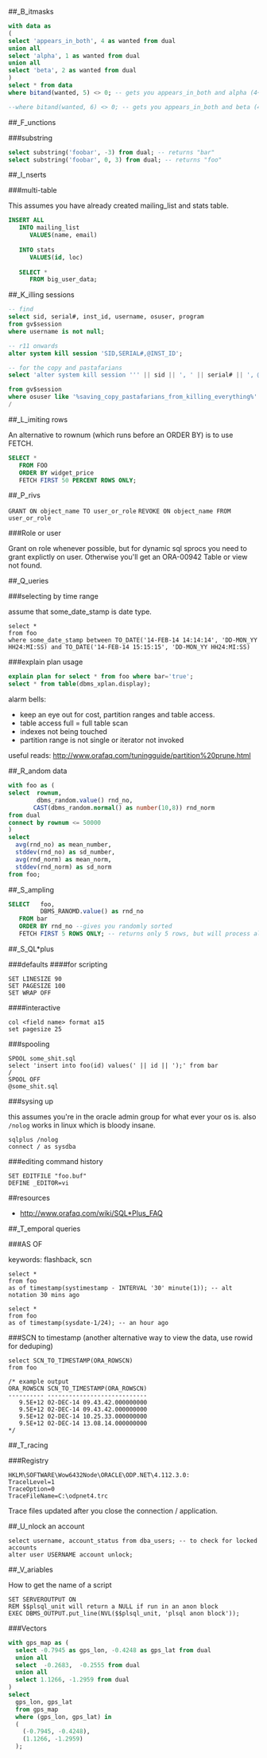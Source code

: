 ##_B_itmasks

```sql
with data as
(
select 'appears_in_both', 4 as wanted from dual
union all
select 'alpha', 1 as wanted from dual
union all
select 'beta', 2 as wanted from dual
)
select * from data
where bitand(wanted, 5) <> 0; -- gets you appears_in_both and alpha (4+1)

--where bitand(wanted, 6) <> 0; -- gets you appears_in_both and beta (4+2)

```
##_F_unctions

###substring
```sql
select substring('foobar', -3) from dual; -- returns "bar"
select substring('foobar', 0, 3) from dual; -- returns "foo"
```

##_I_nserts

###multi-table

This assumes you have already created mailing_list and stats table.

```sql
INSERT ALL
   INTO mailing_list
      VALUES(name, email)
   
   INTO stats
      VALUES(id, loc)
   
   SELECT * 
      FROM big_user_data;
```

##_K_illing sessions

```sql
-- find
select sid, serial#, inst_id, username, osuser, program 
from gv$session 
where username is not null;
```

```sql
-- r11 onwards
alter system kill session 'SID,SERIAL#,@INST_ID';
```

```sql
-- for the copy and pastafarians
select 'alter system kill session ''' || sid || ', ' || serial# || ', @' || inst_id || ''';' || ' -- ' || username || ' - ' || osuser || ' - ' || program 

from gv$session
where osuser like '%saving_copy_pastafarians_from_killing_everything%' -- this needs to be a valid where clause
/
```

##_L_imiting rows

An alternative to rownum (which runs before an ORDER BY) is to use FETCH.

```sql
SELECT *
   FROM FOO
   ORDER BY widget_price
   FETCH FIRST 50 PERCENT ROWS ONLY;
```

##_P_rivs

```GRANT ON object_name TO user_or_role```
```REVOKE ON object_name FROM user_or_role```

###Role or user

Grant on role whenever possible, but for dynamic sql sprocs you need to grant explictly on user. Otherwise you'll get an ORA-00942 Table or view not found.


##_Q_ueries

###selecting by time range

assume that some_date_stamp is date type.

```
select * 
from foo 
where some_date_stamp between TO_DATE('14-FEB-14 14:14:14', 'DD-MON_YY HH24:MI:SS) and TO_DATE('14-FEB-14 15:15:15', 'DD-MON_YY HH24:MI:SS)
```

###explain plan usage

```sql
explain plan for select * from foo where bar='true';
select * from table(dbms_xplan.display);
```

alarm bells:
* keep an eye out for cost, partition ranges and table access.
* table access full = full table scan
* indexes not being touched
* partition range is not single or iterator not invoked

useful reads: http://www.orafaq.com/tuningguide/partition%20prune.html

##_R_andom data

```sql
with foo as (
select  rownum, 
        dbms_random.value() rnd_no,
       CAST(dbms_random.normal() as number(10,8)) rnd_norm
from dual
connect by rownum <= 50000
)
select 
  avg(rnd_no) as mean_number,
  stddev(rnd_no) as sd_number,
  avg(rnd_norm) as mean_norm,
  stddev(rnd_norm) as sd_norm
from foo;
```

##_S_ampling

```sql
SELECT   foo,
         DBMS_RANOMD.value() as rnd_no
   FROM bar
   ORDER BY rnd_no --gives you randomly sorted
   FETCH FIRST 5 ROWS ONLY; -- returns only 5 rows, but will process all rows before return the 1st five.
```
##_S_QL*plus

###defaults
####for scripting

```
SET LINESIZE 90
SET PAGESIZE 100
SET WRAP OFF
```

####interactive

```
col <field name> format a15 
set pagesize 25
```

###spooling

```
SPOOL some_shit.sql
select 'insert into foo(id) values(' || id || ');' from bar
/
SPOOL OFF
@some_shit.sql
```
###sysing up

this assumes you're in the oracle admin group for what ever your os is. also ```/nolog``` works in linux which is bloody insane.

```
sqlplus /nolog
connect / as sysdba
```

###editing command history


```
SET EDITFILE "foo.buf"
DEFINE _EDITOR=vi
```

##resources
* http://www.orafaq.com/wiki/SQL*Plus_FAQ

##_T_emporal queries

###AS OF

keywords: flashback, scn

```
select * 
from foo
as of timestamp(systimestamp - INTERVAL '30' minute(1)); -- alt notation 30 mins ago
```

```
select * 
from foo
as of timestamp(sysdate-1/24); -- an hour ago
```

###SCN to timestamp (another alternative way to view the data, use rowid for deduping)

```
select SCN_TO_TIMESTAMP(ORA_ROWSCN)
from foo

/* example output
ORA_ROWSCN SCN_TO_TIMESTAMP(ORA_ROWSCN)
---------- ----------------------------
   9.5E+12 02-DEC-14 09.43.42.000000000 
   9.5E+12 02-DEC-14 09.43.42.000000000 
   9.5E+12 02-DEC-14 10.25.33.000000000 
   9.5E+12 02-DEC-14 13.08.14.000000000
*/
```

##_T_racing

###Registry

```
HKLM\SOFTWARE\Wow6432Node\ORACLE\ODP.NET\4.112.3.0:
TracelLevel=1
TraceOption=0
TraceFileName=C:\odpnet4.trc
```

Trace files updated after you close the connection / application.

##_U_nlock an account

```
select username, account_status from dba_users; -- to check for locked accounts 
alter user USERNAME account unlock;
```

##_V_ariables

How to get the name of a script

```
SET SERVEROUTPUT ON
REM $$plsql_unit will return a NULL if run in an anon block
EXEC DBMS_OUTPUT.put_line(NVL($$plsql_unit, 'plsql anon block'));
```

###Vectors

```sql
with gps_map as (
  select -0.7945 as gps_lon, -0.4248 as gps_lat from dual 
  union all
  select  -0.2683,	-0.2555 from dual
  union all
  select 1.1266, -1.2959 from dual
)
select 
  gps_lon, gps_lat
  from gps_map
  where (gps_lon, gps_lat) in 
  (
    (-0.7945, -0.4248),    
    (1.1266, -1.2959)
  );
```                     
